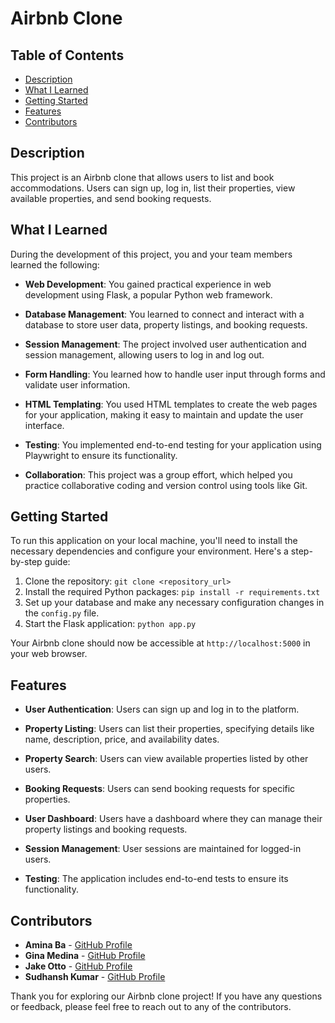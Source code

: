 # Airbnb Clone

## Table of Contents

- [Description](#description)
- [What I Learned](#what-i-learned)
- [Getting Started](#getting-started)
- [Features](#features)
- [Contributors](#contributors)

## Description

This project is an Airbnb clone that allows users to list and book accommodations. Users can sign up, log in, list their properties, view available properties, and send booking requests.

## What I Learned

During the development of this project, you and your team members learned the following:

- **Web Development**: You gained practical experience in web development using Flask, a popular Python web framework.

- **Database Management**: You learned to connect and interact with a database to store user data, property listings, and booking requests.

- **Session Management**: The project involved user authentication and session management, allowing users to log in and log out.

- **Form Handling**: You learned how to handle user input through forms and validate user information.

- **HTML Templating**: You used HTML templates to create the web pages for your application, making it easy to maintain and update the user interface.

- **Testing**: You implemented end-to-end testing for your application using Playwright to ensure its functionality.

- **Collaboration**: This project was a group effort, which helped you practice collaborative coding and version control using tools like Git.

## Getting Started

To run this application on your local machine, you'll need to install the necessary dependencies and configure your environment. Here's a step-by-step guide:

1. Clone the repository: `git clone <repository_url>`
2. Install the required Python packages: `pip install -r requirements.txt`
3. Set up your database and make any necessary configuration changes in the `config.py` file.
4. Start the Flask application: `python app.py`

Your Airbnb clone should now be accessible at `http://localhost:5000` in your web browser.

## Features

- **User Authentication**: Users can sign up and log in to the platform.

- **Property Listing**: Users can list their properties, specifying details like name, description, price, and availability dates.

- **Property Search**: Users can view available properties listed by other users.

- **Booking Requests**: Users can send booking requests for specific properties.

- **User Dashboard**: Users have a dashboard where they can manage their property listings and booking requests.

- **Session Management**: User sessions are maintained for logged-in users.

- **Testing**: The application includes end-to-end tests to ensure its functionality.

## Contributors

- **Amina Ba** - [GitHub Profile](https://github.com/xAmiBa)
- **Gina Medina** - [GitHub Profile](https://github.com/Gin-71)
- **Jake Otto** - [GitHub Profile](https://github.com/JakeOtto)
- **Sudhansh Kumar** - [GitHub Profile](https://github.com/skrill500)

Thank you for exploring our Airbnb clone project! If you have any questions or feedback, please feel free to reach out to any of the contributors.
